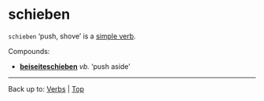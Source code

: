 # schieben

`schieben` ‘push, shove’ is a [simple verb](../../simpleVerbs.md).

Compounds:
- **[beiseiteschieben](../../b/be/beiseiteschieben.md)** *vb.* ‘push aside’

----

Back up to: [Verbs](../../index.md) | [Top](../../../index.md)
